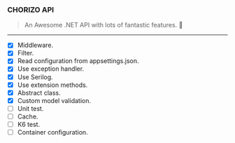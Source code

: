 
### CHORIZO API
> An Awesome .NET API with lots of fantastic features. :poop:
---
- [x] Middleware.
- [x] Filter.
- [x] Read configuration from appsettings.json.
- [x] Use exception handler.
- [x] Use Serilog.
- [x] Use extension methods.
- [x] Abstract class.
- [x] Custom model validation.
- [ ] Unit test.
- [ ] Cache.
- [ ] K6 test.
- [ ] Container configuration.
